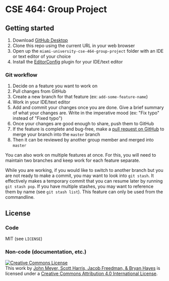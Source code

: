 [GitHub-Desktop]: https://desktop.github.com/
[EditorConfig-Download]: https://editorconfig.org/#download
[GitHub-Pull-Request]: https://github.com/0x326/miami-university-cse-464-group-project/compare

# CSE 464: Group Project

## Getting started

1. Download [GitHub Desktop][GitHub-Desktop]
1. Clone this repo using the current URL in your web browser
1. Open up the `miami-university-cse-464-group-project` folder with an IDE or text editor of your choice
1. Install the [EditorConfig][EditorConfig-Download] plugin for your IDE/text editor

### Git workflow

1. Decide on a feature you want to work on
1. Pull changes from GitHub
1. Create a new branch for that feature (ex: `add-some-feature-name`)
1. Work in your IDE/text editor
1. Add and commit your changes once you are done.
   Give a brief summary of what your changes are.
   Write in the imperative mood (ex: "Fix typo" instead of "Fixed typo")
1. Once your changes are good enough to share, push them to GitHub
1. If the feature is complete and bug-free,
   make a [pull request on GitHub][GitHub-Pull-Request] to merge your branch into the `master` branch
1. Then it can be reviewed by another group member and merged into `master`

You can also work on multiple features at once.
For this, you will need to maintain two branches and keep work for each feature separate.

While you are working, if you would like to switch to another branch
but you are not ready to make a commit,
you may want to look into `git stash`.
It effectively makes a temporary commit that you can resume later by running `git stash pop`.
If you have multiple stashes, you may want to reference them by name (see `git stash list`).
This feature can only be used from the commandline.

## License

### Code

MIT (see `LICENSE`)

### Non-code (documentation, etc.)

<a rel="license" href="http://creativecommons.org/licenses/by/4.0/"><img alt="Creative Commons License" style="border-width:0" src="https://i.creativecommons.org/l/by/4.0/88x31.png" /></a><br />This <span xmlns:dct="http://purl.org/dc/terms/" href="http://purl.org/dc/dcmitype/Text" rel="dct:type">work</span> by <a xmlns:cc="http://creativecommons.org/ns#" href="https://github.com/0x326/miami-university-cse-464-group-project" property="cc:attributionName" rel="cc:attributionURL">John Meyer, Scott Harris, Jacob Freedman, & Bryan Hayes</a> is licensed under a <a rel="license" href="http://creativecommons.org/licenses/by/4.0/">Creative Commons Attribution 4.0 International License</a>.
